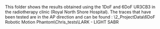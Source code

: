 This folder shows the results obtained using the 1DoF and 6DoF UR3CB3 in the radiotherapy clinic (Royal North Shore Hospital). The traces that have been tested are in the AP direction and can be found : 
\2_ProjectData\6DoF Robotic Motion Phantom\Chris_tests\LARK - LIGHT SABR


